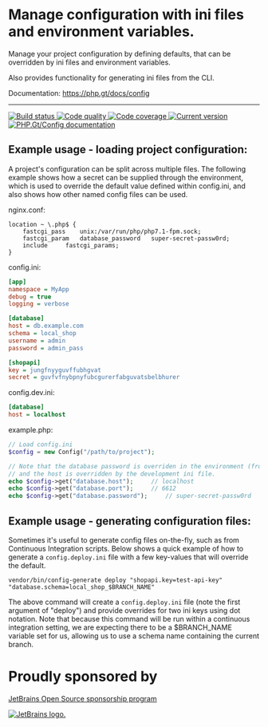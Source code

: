 # Manage configuration with ini files and environment variables.

Manage your project configuration by defining defaults, that can be overridden by ini files and environment variables.

Also provides functionality for generating ini files from the CLI.

Documentation: https://php.gt/docs/config

***

<a href="https://github.com/PhpGt/Config/actions" target="_blank">
	<img src="https://badge.status.php.gt/config-build.svg" alt="Build status" />
</a>
<a href="https://scrutinizer-ci.com/g/PhpGt/Config" target="_blank">
	<img src="https://badge.status.php.gt/config-quality.svg" alt="Code quality" />
</a>
<a href="https://scrutinizer-ci.com/g/PhpGt/Config" target="_blank">
	<img src="https://badge.status.php.gt/config-coverage.svg" alt="Code coverage" />
</a>
<a href="https://packagist.org/packages/PhpGt/Config" target="_blank">
	<img src="https://badge.status.php.gt/config-version.svg" alt="Current version" />
</a>
<a href="http://www.php.gt/config" target="_blank">
	<img src="https://badge.status.php.gt/config-docs.svg" alt="PHP.Gt/Config documentation" />
</a>

## Example usage - loading project configuration:

A project's configuration can be split across multiple files. The following example shows how a secret can be supplied through the environment, which is used to override the default value defined within config.ini, and also shows how other named config files can be used.

nginx.conf:

```
location ~ \.php$ {
	fastcgi_pass	unix:/var/run/php/php7.1-fpm.sock;
	fastcgi_param	database_password	super-secret-passw0rd;
	include		fastcgi_params;
}
```

config.ini:

```ini
[app]
namespace = MyApp
debug = true
logging = verbose

[database]
host = db.example.com
schema = local_shop
username = admin
password = admin_pass

[shopapi]
key = jungfnyyguvffubhgvat
secret = guvfvfnybpnyfubcgurerfabguvatsbelbhurer
```

config.dev.ini:

```ini
[database]
host = localhost
```

example.php:

```php
// Load config.ini
$config = new Config("/path/to/project");

// Note that the database password is overriden in the environment (from nginx)
// and the host is overridden by the development ini file.
echo $config->get("database.host");		// localhost
echo $config->get("database.port");		// 6612
echo $config->get("database.password");		// super-secret-passw0rd
```

## Example usage - generating configuration files:

Sometimes it's useful to generate config files on-the-fly, such as from Continuous Integration scripts. Below shows a quick example of how to generate a `config.deploy.ini` file with a few key-values that will override the default.

```
vendor/bin/config-generate deploy "shopapi.key=test-api-key" "database.schema=local_shop_$BRANCH_NAME"
```

The above command will create a `config.deploy.ini` file (note the first argument of "deploy") and provide overrides for two ini keys using dot notation. Note that because this command will be run within a continuous integration setting, we are expecting there to be a $BRANCH_NAME variable set for us, allowing us to use a schema name containing the current branch. 

# Proudly sponsored by

[JetBrains Open Source sponsorship program](https://www.jetbrains.com/community/opensource/)

[![JetBrains logo.](https://resources.jetbrains.com/storage/products/company/brand/logos/jetbrains.svg)](https://www.jetbrains.com/community/opensource/)

